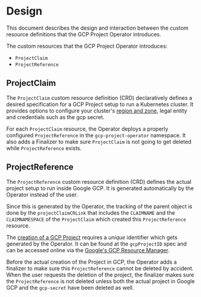 # Design

This document describes the design and interaction between the custom resource definitions that the GCP Project Operator introduces.

The custom resources that the GCP Project Operator introduces:

* `ProjectClaim`
* `ProjectReference`

## ProjectClaim

The `ProjectClaim` custom resource definition (CRD) declaratively defines a desired specification for a GCP Project setup to run a Kubernetes cluster.
It provides options to configure your cluster's [region and zone](https://cloud.google.com/compute/docs/regions-zones), legal entity and credentials such as the gcp secret.

For each `ProjectClaim` resource, the Operator deploys a properly configured `ProjectReference` in the `gcp-project-operator` namespace.
It also adds a Finalizer to make sure `ProjectClaim` is not going to get deleted while `ProjectReference` exists.

## ProjectReference

The `ProjectReference` custom resource definition (CRD) defines the actual project setup to run inside Google GCP. It is generated automatically by the Operator instead of the user. 

Since this is generated by the Operator, the tracking of the parent object is done by the `projectClaimCRLink` that includes the `CLAIMNAME` and the `CLAIMNAMESPACE` of the `ProjectClaim` which created this `ProjectReference` resource.

The [creation of a GCP Project](https://cloud.google.com/resource-manager/docs/creating-managing-projects) requires a _unique_ identifier which gets generated by the Operator. It can be found at the `gcpProjectID` spec and can be accessed online via the [Google's GCP Resource Manager](https://console.cloud.google.com/cloud-resource-manager?organizationId=0).

Before the actual creation of the Project in GCP, the Operator adds a finalizer to make sure this `ProjectReference` cannot be deleted by accident. When the user requests the deletion of the project, the finalizer makes sure the `ProjectReference` is not deleted unless both the actual project in Google GCP and the `gcp-secret` have been deleted as well.
